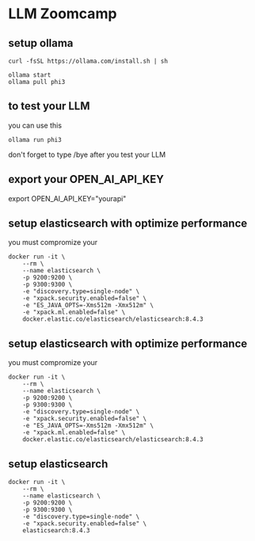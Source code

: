 # LLM Zoomcamp

## setup ollama

```
curl -fsSL https://ollama.com/install.sh | sh

ollama start
ollama pull phi3
```

## to test your LLM
you can use this
```
ollama run phi3
```
don't forget to type /bye after you test your LLM

## export your OPEN_AI_API_KEY
export OPEN_AI_API_KEY="yourapi"


## setup elasticsearch with optimize performance
you must compromize your 
```
docker run -it \
    --rm \
    --name elasticsearch \
    -p 9200:9200 \
    -p 9300:9300 \
    -e "discovery.type=single-node" \
    -e "xpack.security.enabled=false" \
    -e "ES_JAVA_OPTS=-Xms512m -Xmx512m" \
    -e "xpack.ml.enabled=false" \
    docker.elastic.co/elasticsearch/elasticsearch:8.4.3
```
## setup elasticsearch with optimize performance
you must compromize your 
```
docker run -it \
    --rm \
    --name elasticsearch \
    -p 9200:9200 \
    -p 9300:9300 \
    -e "discovery.type=single-node" \
    -e "xpack.security.enabled=false" \
    -e "ES_JAVA_OPTS=-Xms512m -Xmx512m" \
    -e "xpack.ml.enabled=false" \
    docker.elastic.co/elasticsearch/elasticsearch:8.4.3
```

## setup elasticsearch
```
docker run -it \
    --rm \
    --name elasticsearch \
    -p 9200:9200 \
    -p 9300:9300 \
    -e "discovery.type=single-node" \
    -e "xpack.security.enabled=false" \
    elasticsearch:8.4.3
```

